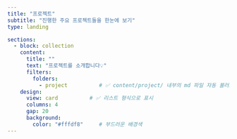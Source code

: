 ```yaml
---
title: "프로젝트"
subtitle: "진행한 주요 프로젝트들을 한눈에 보기"
type: landing

sections:
  - block: collection
    content:
      title: ""
      text: "프로젝트를 소개합니다💡"
      filters:
        folders:
          - project          # ✅ content/project/ 내부의 md 파일 자동 불러오기
    design:
      view: card          # ✅ 리스트 형식으로 표시
      columns: 4
      gap: 20
      background:
        color: "#fffdf8"     # 부드러운 배경색
---
```

